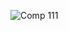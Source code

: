 ![Comp 111](https://user-images.githubusercontent.com/49569713/119497642-811a4700-bd6d-11eb-8fa4-a77b0f467b0a.gif)



<!--
### Hi there 👋
**yevgenikuznetsov/yevgenikuznetsov** is a ✨ _special_ ✨ repository because its `README.md` (this file) appears on your GitHub profile.

Here are some ideas to get you started:

- 🔭 I’m currently working on ...
- 🌱 I’m currently learning ...
- 👯 I’m looking to collaborate on ...
- 🤔 I’m looking for help with ...
- 💬 Ask me about ...
- 📫 How to reach me: ...
- 😄 Pronouns: ...
- ⚡ Fun fact: ...
-->
